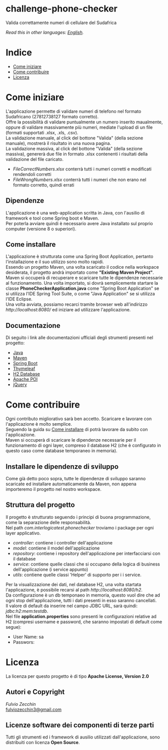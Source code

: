 # challenge-phone-checker

Valida correttamente numeri di cellulare del Sudafrica

*Read this in other languages: [English](README.EN.md).*

# Indice

- [Come iniziare](#come-iniziare)
- [Come contribuire](#come-contribuire)
- [Licenza](#licenza)

# Come iniziare
L'applicazione permette di validare numeri di telefono nel formato Sudafricano (27812738127 formato corretto).  
Offre la possibilità di validare puntualmente un numero inserito maualmente, oppure di validare massivamente
più numeri, mediate l'upload di un file (formati supportati .xlsx, .xls, .csv).  
La validazione manuale, al click del bottone "Valida" (della sezione manuale), mostrerà il risultato in una nuova pagina.  
La validazione massiva, al click del bottone "Valida" (della sezione massiva), genererà due file in formato .xlsx
contenenti i risultati della validazione del file caricato.  
* *FileCorrectNumbers.xlsx* conterrà tutti i numeri corretti e modificati rendendoli corretti  
* *FileWrongNumbers.xlsx* conterrà tutti i numeri che non erano nel formato corretto, quindi errati

## Dipendenze
L'applicazione è una web-application scritta in Java, con l'ausilio di framework e tool come Spring boot e
Maven.  
Per poterla avviare quindi è necessario avere Java installato sul proprio computer (versione 8 o superiori).
## Come installare
L'applicazione è strutturata come una Spring Boot Application, pertanto l'installazione e il suo utilizzo sono molto rapidi.  
Essendo un progetto Maven, una volta scaricato il codice nella workspace desiderata, il progetto andrà importato come
**"Existing Maven Project"**.  
Maven si occuperà di recuperare e scaricare tutte le dipendenze necessarie al funzionamento.
Una volta importato, si dovrà semplicemente startare la classe **PhoneCheckerApplication.java** come
"Spring Boot Application" se si utilizza l'IDE Spring Tool Suite, o come "Java Application" se si utilizza
l'IDE Eclipse.  
Una volta avviata, possiamo recarci tramite browser web all'indirizzo *http://localhost:8080/*
ed iniziare ad utilizzare l'applicazione.

## Documentazione
Di seguito i link alle documentazioni ufficiali degli strumenti presenti nel progetto:  
* [Java](https://docs.oracle.com/en/java/ "Java Documentation")   
* [Maven](https://maven.apache.org/guides/ "Maven Documentation")    
* [Spring Boot](https://docs.spring.io/spring-boot/docs/current/reference/htmlsingle/ "Spring Boot Documentation")    
* [Thymeleaf](https://www.thymeleaf.org/documentation.html "Thymeleaf Documentation")    
* [H2 Database](https://www.h2database.com/html/main.html "H2 Documentation")  
* [Apache POI](https://poi.apache.org/apidocs/index.html "Apache POI Documentation")  
* [jQuery](https://api.jquery.com/ "jQuery Documentation")  

# Come contribuire
Ogni contributo migliorativo sarà ben accetto. Scaricare e lavorare con l'applicazione è molto semplice.  
Seguendo la guida su [Come installare](#come-installare) di potrà lavorare da subito con l'applicazione.  
Maven si occuperà di scaricare le dipendenze necessarie per il funzionamento di ogni layer, compreso il database
H2 (che è configurato in questo caso come database temporaneo in memoria).  

## Installare le dipendenze di sviluppo
Come già detto poco sopra, tutte le dipendenze di sviluppo saranno scaricate ed installare automaticamente
da Maven, non appena importeremo il progetto nel nostro workspace.  

## Struttura del progetto
Il progetto è strutturato seguendo i principi di buona programmazione, come la separazione delle responsabilità.  
Nel path *com.interlogicatest.phonechecker* troviamo i package per ogni layer applicativo.  
* *controller*: contiene i controller dell'applicazione  
* *model*: contiene il model dell'applicazione  
* *repository*: contiene i repository dell'applicazione per interfacciarsi con il database  
* *service*: contiene quelle classi che si occupano della logica di business dell'applicazione (i service appunto)  
* *utils*: contiene quelle classi 'Helper' di supporto per i i service.  

Per la visualizzazione dei dati, nel database H2, una volta startata l'applicazione,
è possibile recarsi al path *http://localhost:8080/h2*.  
Da configurazione è un db temponaeo in memoria, questo vuol dire che ad ogni stop dell'applicazione,
tutti i dati presenti in esso saranno cancellati.  
Il valore di default da inserire nel campo JDBC URL, sarà quindi: *jdbc:h2:mem:testdb*.    
Nel file **application.properties** sono presenti le configurazioni relative ad H2 (compresi username
e password, che saranno impostati di default come segue):  
* User Name: sa  
* Passwors:    

# Licenza 
La licenza per questo progetto è di tipo **Apache License, Version 2.0**  

## Autori e Copyright
*Fulvio Zecchin*  
fulviozecchin3@gmail.com

## Licenze software dei componenti di terze parti
Tutti gli strumenti ed i framework di ausilio utilizzati dall'applicazione, sono distribuiti con licenza **Open Source**.  

